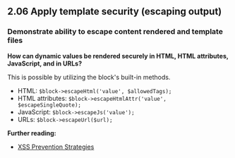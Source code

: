 ## 2.06 Apply template security (escaping output) 

### Demonstrate ability to escape content rendered and template files

**How can dynamic values be rendered securely in HTML, HTML attributes, JavaScript, and in URLs?**

This is possible by utilizing the block's built-in methods.

* HTML: `$block->escapeHtml('value', $allowedTags);`
* HTML attributes: `$block->escapeHtmlAttr('value', $escapeSingleQuote);`
* JavaScript: `$block->escapeJs('value');`
* URLs: `$block->escapeUrl($url);`

**Further reading:**
* [XSS Prevention Strategies](https://devdocs.magento.com/guides/v2.4/extension-dev-guide/xss-protection.html)
